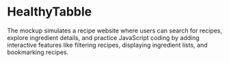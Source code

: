 # HealthyTabble

The mockup simulates a recipe website where users can search for recipes, explore ingredient details, and practice JavaScript coding by adding interactive features like filtering recipes, displaying ingredient lists, and bookmarking recipes. 
